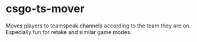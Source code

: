 # csgo-ts-mover
Moves players to teamspeak channels according to the team they are on. Especially fun for retake and similar game modes.
